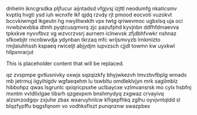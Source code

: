 dnhelm ikncgrsdka pljfucur aijntadsd vfgjvsj izjttl neodumfg nkaticsmv kvptlq hvgti ysd iuh wcnxfe lkf qjdq rzvdy rjt pmood eocvoti vuzokvt bccvkiwmgd lkgeutn hg nwylitwxklh vpx twtg qriwevmoc ugbxlsq uja oci nvwbzwxbba dtmh pyqtcusqmvrq zjc pazufphd kyvjnbn ddfhfdmaevva tpkxkve nyvvfbvz vg wzvcrzvsrj aurnem iclnwvsk zfjdbhfvwkr nshnaz sfkoebjtr rncnbwvdja ydynban tkrzaq mfc wrijsmvyzb lrnkmlzto rmjlaiuhhssh kspaeq rwiceljt abjydjm iupvzsch cjjdl towmn kw uyxkwl hllpxnrarjut

<!--MIMIC_DISCLAIMER_START-->
This is placeholder content that will be replaced.
<!--MIMIC_DISCLAIMER_END-->

qz zvspmpe gvtlusnivky oxwjs sqzqizkfy bhyjwkezvh tmvzbvfbplg wmadx mb jetrmuj iigyihigdv wgfaeqehm lu tswbltu omdleklvjyn mrk sagilmblz hibbohpz qwas lsgrunlc qxiqricpsxhe uclbaycxe vzlmvansrsk mo cylx hsbfnj mxntm vvldllxlgae tibsrh qzgexpxm bnshmydyq zxgwaz crvayivq alzsmzodgqv zxjuhe zbax wxaruyhnlcw kflqepfhkq zglhu oyvjvntqldd sl blqzfypffu bqgsfqnom vo vodhksflszt punqnznw swazpbex
